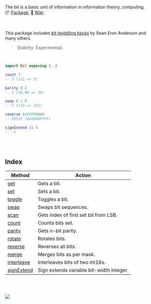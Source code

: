 The bit is a basic unit of information in information theory, computing.<br>
:package: [Package](https://package.elm-lang.org/packages/elmw/extra-bit/latest/),
:blue_book: [Wiki](https://github.com/elmw/extra-bit/wiki).

<br>

This package includes [bit twiddling hacks] by Sean Eron Anderson and many others.

> Stability: Experimental.

[bit]: https://en.wikipedia.org/wiki/Bit
[bit twiddling hacks]: https://graphics.stanford.edu/~seander/bithacks.html

<br>

```elm
import Bit exposing (..)

count 7
-- 3 (111 => 3)

parity 8 2
-- 2 (10,00 => 10)

swap 6 1 0
-- 5 (110 => 101)

reverse 0xFFFF0000
-- 65535 (0x0000FFFF)

signExtend 15 4
-- -1
```

<br>
<br>


## Index

| Method       | Action                                   |
| ------------ | ---------------------------------------- |
| [get]        | Gets a bit.                              |
| [set]        | Sets a bit.                              |
| [toggle]     | Toggles a bit.                           |
| [swap]       | Swaps bit sequences.                     |
| [scan]       | Gets index of first set bit from LSB.    |
| [count]      | Counts bits set.                         |
| [parity]     | Gets n-bit parity.                       |
| [rotate]     | Rotates bits.                            |
| [reverse]    | Reverses all bits.                       |
| [merge]      | Merges bits as per mask.                 |
| [interleave] | Interleaves bits of two int16s.          |
| [signExtend] | Sign extends variable bit-width integer. |

[get]: https://github.com/elmw/extra-bit/wiki/get
[set]: https://github.com/elmw/extra-bit/wiki/set
[setAs]: https://github.com/elmw/extra-bit/wiki/setAs
[swap]: https://github.com/elmw/extra-bit/wiki/swap
[scan]: https://github.com/elmw/extra-bit/wiki/scan
[scanReverse]: https://github.com/elmw/extra-bit/wiki/scanReverse
[count]: https://github.com/elmw/extra-bit/wiki/count
[parity]: https://github.com/elmw/extra-bit/wiki/parity
[reverse]: https://github.com/elmw/extra-bit/wiki/reverse
[merge]: https://github.com/elmw/extra-bit/wiki/merge
[interleave]: https://github.com/elmw/extra-bit/wiki/interleave
[signExtend]: https://github.com/elmw/extra-bit/wiki/signExtend
[toggle]: https://github.com/elmw/extra-bit/wiki/toggle
[rotate]: https://github.com/elmw/extra-bit/wiki/rotate

<br>
<br>

[![](https://img.youtube.com/vi/4_zSIXb7tLQ/maxresdefault.jpg)](https://www.youtube.com/watch?v=4_zSIXb7tLQ)
